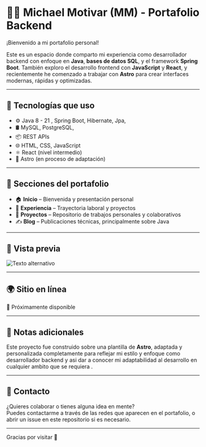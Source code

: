 # 👨‍💻 Michael Motivar (MM) - Portafolio Backend

¡Bienvenido a mi portafolio personal!

Este es un espacio donde comparto mi experiencia como desarrollador backend con enfoque en **Java**, **bases de datos SQL**, y el framework **Spring Boot**. También exploro el desarrollo frontend con **JavaScript** y **React**, y recientemente he comenzado a trabajar con **Astro** para crear interfaces modernas, rápidas y optimizadas.

---

## 🚀 Tecnologías que uso

- ⚙️ Java 8 - 21 , Spring Boot, Hibernate, Jpa,
- 🛢️ MySQL, PostgreSQL,
- 📦 REST APIs
- 🌐 HTML, CSS, JavaScript
- ⚛️ React (nivel intermedio)
- 🌌 Astro (en proceso de adaptación)

---

## 🧭 Secciones del portafolio

- 🏠 **Inicio** – Bienvenida y presentación personal
- 🧳 **Experiencia** – Trayectoria laboral y proyectos
- 📁 **Proyectos** – Repositorio de trabajos personales y colaborativos
- ✍️ **Blog** – Publicaciones técnicas, principalmente sobre Java

---

## 📸 Vista previa

![Texto alternativo](/PortafolioInicio.png)

---

## 🌍 Sitio en línea

🚧 Próximamente disponible

---

## 🧠 Notas adicionales

Este proyecto fue construido sobre una plantilla de **Astro**, adaptada y personalizada completamente para reflejar mi estilo y enfoque como desarrollador backend y asi dar a conocer mi adaptabilidad al desarrollo en cualquier ambito que se requiera .

---

## 🤝 Contacto

¿Quieres colaborar o tienes alguna idea en mente?  
Puedes contactarme a través de las redes que aparecen en el portafolio, o abrir un issue en este repositorio si es necesario.

---

Gracias por visitar 🙌
